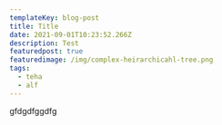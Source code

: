```yaml
---
templateKey: blog-post
title: Title
date: 2021-09-01T10:23:52.266Z
description: Test
featuredpost: true
featuredimage: /img/complex-heirarchicahl-tree.png
tags:
  - teha
  - alf
---
```

gfdgdfggdfg